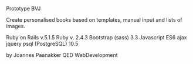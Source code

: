 Prototype BVJ

Create personalised books based on templates, manual input and lists of images.

Ruby on Rails v.5.1.5
Ruby v. 2.4.3
Bootstrap (sass) 3.3
Javascript ES6
ajax
jquery
psql (PostgreSQL) 10.5

by Joannes Paanakker
QED WebDevelopment
